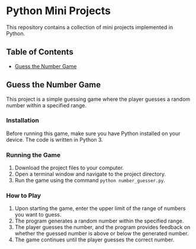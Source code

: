 # Python Mini Projects

This repository contains a collection of mini projects implemented in Python.

## Table of Contents
- [Guess the Number Game](#guess-the-number-game)


## Guess the Number Game
This project is a simple guessing game where the player guesses a random number within a specified range.

### Installation

Before running this game, make sure you have Python installed on your device. The code is written in Python 3.

### Running the Game

1. Download the project files to your computer.
2. Open a terminal window and navigate to the project directory.
3. Run the game using the command `python number_guesser.py`.

### How to Play

1. Upon starting the game, enter the upper limit of the range of numbers you want to guess.
2. The program generates a random number within the specified range.
3. The player guesses the number, and the program provides feedback on whether the guessed number is above or below the generated number.
4. The game continues until the player guesses the correct number.
